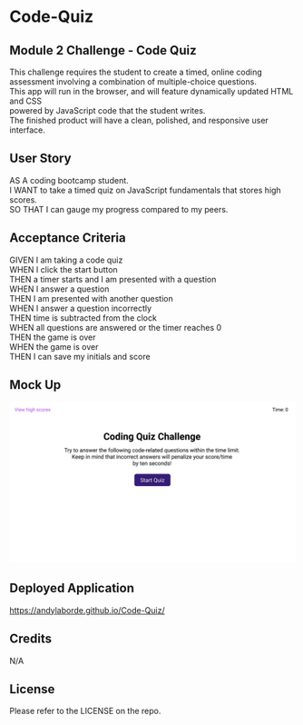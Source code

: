 # Code-Quiz

## Module 2 Challenge - Code Quiz

This challenge requires the student to create a timed, online coding assessment involving a combination of multiple-choice questions.   
This app will run in the browser, and will feature dynamically updated HTML and CSS  
powered by JavaScript code that the student writes.  
The finished product will have a clean, polished, and responsive user interface. 

## User Story

AS A coding bootcamp student.  
I WANT to take a timed quiz on JavaScript fundamentals that stores high scores.  
SO THAT I can gauge my progress compared to my peers.  

## Acceptance Criteria

GIVEN I am taking a code quiz  
WHEN I click the start button  
THEN a timer starts and I am presented with a question  
WHEN I answer a question  
THEN I am presented with another question  
WHEN I answer a question incorrectly  
THEN time is subtracted from the clock  
WHEN all questions are answered or the timer reaches 0  
THEN the game is over  
WHEN the game is over  
THEN I can save my initials and score  

## Mock Up

![](Assets/Images/04-web-apis-homework-demo.gif)

## Deployed Application

https://andylaborde.github.io/Code-Quiz/

## Credits

N/A

## License

Please refer to the LICENSE on the repo.
